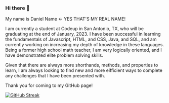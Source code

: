 ### Hi there 👋

<!--
**danielname/danielname** is a ✨ _special_ ✨ repository because its `README.md` (this file) appears on your GitHub profile.

Here are some ideas to get you started:

- 🔭 I’m currently working on ...
- 🌱 I’m currently learning ...
- 👯 I’m looking to collaborate on ...
- 🤔 I’m looking for help with ...
- 💬 Ask me about ...
- 📫 How to reach me: ...
- ⚡ Fun fact: ...
-->

My name is Daniel Name <- YES THAT'S MY REAL NAME!

I am currently a student at Codeup in San Antonio, TX, who will be graduating at the end of January, 2023.
I have been successful in learning the fundamentals of Javascript, HTML, and CSS, Java, and SQL, and am currently working on increasing my depth of knowledge in these languages. Being a former high school math teacher, I am very logically oriented, and I have demonstrated elite problem solving skills.

Given that there are always more shorthands, methods, and properties to learn, I am always looking to find new and more eifficient ways to complete any challenges that I have been presented with.

Thank you for coming to my GitHub page!


[![GitHub Streak](https://streak-stats.demolab.com/?user=danielname&theme=chartreuse-dark)](https://git.io/streak-stats)
